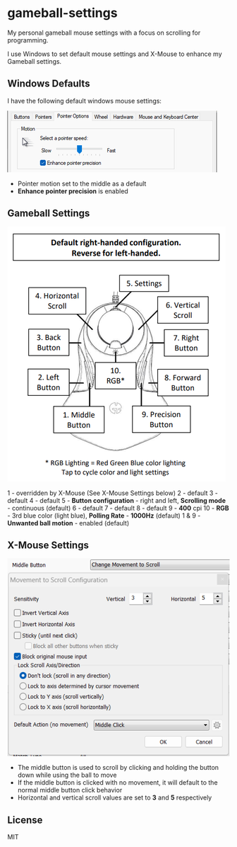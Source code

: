 # gameball-settings

My personal gameball mouse settings with a focus on scrolling for programming.

I use Windows to set default mouse settings and X-Mouse to enhance my Gameball settings.

## Windows Defaults

I have the following default windows mouse settings:

![motion](img/default-motion.png)

- Pointer motion set to the middle as a default
- **Enhance pointer precision** is enabled

## Gameball Settings

![gameball settings](img/gameball-settings.png)

1 - overridden by X-Mouse (See X-Mouse Settings below)
2 - default
3 - default
4 - default
5 - **Button configuration** - right and left, **Scrolling mode** - continuous (default)
6 - default
7 - default
8 - default
9 - **400** cpi
10 - **RGB** - 3rd blue color (light blue), **Polling Rate** - **1000Hz** (default)
1 & 9 - **Unwanted ball motion** - enabled (default)

## X-Mouse Settings

![gameball settings](img/x-mouse-settings.png)

- The middle button is used to scroll by clicking and holding the button down while using the ball to move
- If the middle button is clicked with no movement, it will default to the normal middle button click behavior
- Horizontal and vertical scroll values are set to **3** and **5** respectively

## License

MIT
